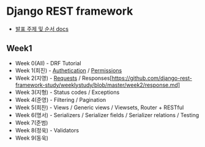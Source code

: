 # Django REST framework

- [발표 주제 및 순서 docs](https://goo.gl/eQMxSL)
## Week1
- Week 0(All) - DRF Tutorial
- Week 1(희진) - [Authetication](https://github.com/django-rest-framework-study/weeklystudy/blob/master/week1/drf-authentication.md) / [Permissions](https://github.com/django-rest-framework-study/weeklystudy/blob/master/week1/drf-permissions.md)
- Week 2(지영) - [Requests](https://github.com/django-rest-framework-study/weeklystudy/blob/master/week2/request.md) / Responses[https://github.com/django-rest-framework-study/weeklystudy/blob/master/week2/response.md]
- Week 3(지형) - Status codes / Exceptions
- Week 4(준영) - Filtering / Pagination
- Week 5(희찬) - Views / Generic views / Viewsets, Router + RESTful
- Week 6(명서) - Serializers / Serializer fields / Serializer relations / Testing
- Week 7(준범)
- Week 8(정욱) - Validators
- Week 9(동욱)

